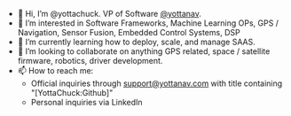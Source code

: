 - 👋 Hi, I’m @yottachuck.  VP of Software [@yottanav](https://github.com/yottanav).
- 👀 I’m interested in Software Frameworks, Machine Learning OPs, GPS / Navigation, Sensor Fusion, Embedded Control Systems, DSP
- 🌱 I’m currently learning how to deploy, scale, and manage SAAS.
- 💞️ I’m looking to collaborate on anything GPS related, space / satellite firmware, robotics, driver development.
- 📫 How to reach me: 
  - Official inquiries through <support@yottanav.com> with title containing "\[YottaChuck:Github\]"
  - Personal inquiries via LinkedIn    
